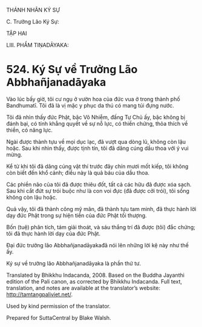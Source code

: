THÁNH NHÂN KÝ SỰ

C. Trưởng Lão Ký Sự:

TẬP HAI

LIII. PHẨM TIṆADĀYAKA:

# 524\. Ký Sự về Trưởng Lão Abbhañjanadāyaka

Vào lúc bấy giờ, tôi cư ngụ ở vườn hoa của đức vua ở trong thành phố Bandhumatī. Tôi đã là vị mặc y phục da thú có mang túi đựng nước.

Tôi đã nhìn thấy đức Phật, bậc Vô Nhiễm, đấng Tự Chủ ấy, bậc không bị đánh bại, có tính khẳng quyết về sự nỗ lực, có thiền chứng, thỏa thích về thiền, có năng lực.

Ngài được thành tựu về mọi dục lạc, đã vượt qua dòng lũ, không còn lậu hoặc. Sau khi nhìn thấy, được tịnh tín, tôi đã dâng cúng dầu thoa với ý vui mừng.

Kể từ khi tôi đã dâng cúng vật thí trước đây chín mươi mốt kiếp, tôi không còn biết đến khổ cảnh; điều này là quả báu của dầu thoa.

Các phiền não của tôi đã được thiêu đốt, tất cả các hữu đã được xóa sạch. Sau khi cắt đứt sự trói buộc như là con voi đực (đã được cởi trói), tôi sống không còn lậu hoặc.

Quả vậy, tôi đã thành công mỹ mãn, đã thành tựu tam minh, đã thực hành lời dạy đức Phật trong sự hiện tiền của đức Phật tối thượng.

Bốn (tuệ) phân tích, tám giải thoát, và sáu thắng trí đã được (tôi) đắc chứng; tôi đã thực hành lời dạy của đức Phật.

Đại đức trưởng lão Abbhañjanadāyakađã nói lên những lời kệ này như thế ấy.

Ký sự về trưởng lão Abbhañjanadāyaka là phần thứ tư.

Translated by Bhikkhu Indacanda, 2008. Based on the Buddha Jayanthi edition of the Pali canon, as corrected by Bhikkhu Indacanda. Full text, translation, and notes are available at the translator’s website: http://tamtangpaliviet.net/.

Used by kind permission of the translator.

Prepared for SuttaCentral by Blake Walsh.